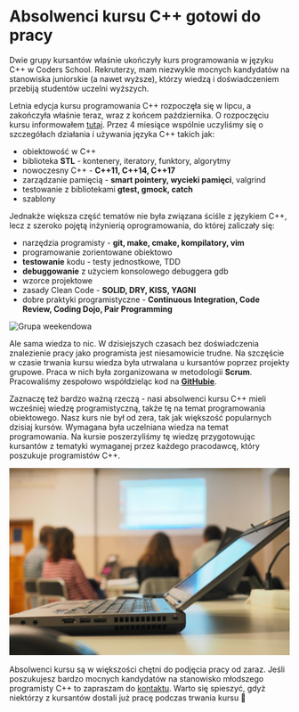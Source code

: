 # Absolwenci kursu C++ gotowi do pracy


Dwie grupy kursantów właśnie ukończyły kurs programowania w języku C++ w Coders School. Rekruterzy, mam niezwykle mocnych kandydatów na stanowiska juniorskie (a nawet wyższe), którzy wiedzą i doświadczeniem przebiją studentów uczelni wyższych.

<!--more-->

Letnia edycja kursu programowania C++ rozpoczęła się w lipcu, a zakończyła właśnie teraz, wraz z końcem października. O rozpoczęciu kursu informowałem [tutaj][1]. Przez 4 miesiące wspólnie uczyliśmy się o szczegółach działania i używania języka C++ takich jak:

* obiektowość w C++
* biblioteka **STL** - kontenery, iteratory, funktory, algorytmy
* nowoczesny C++ - **C++11, C++14, C++17**
* zarządzanie pamięcią - **smart pointery, wycieki pamięci**, valgrind
* testowanie z bibliotekami **gtest, gmock, catch**
* szablony

Jednakże większa część tematów nie była związana ściśle z językiem C++, lecz z szeroko pojętą inżynierią oprogramowania, do której zaliczały się:

* narzędzia programisty - **git, make, cmake, kompilatory, vim**
* programowanie zorientowane obiektowo
* **testowanie** kodu - testy jednostkowe, TDD
* **debuggowanie** z użyciem konsolowego debuggera gdb
* wzorce projektowe
* zasady Clean Code - **SOLID, DRY, KISS, YAGNI**
* dobre praktyki programistyczne - **Continuous Integration, Code Review, Coding Dojo, Pair Programming**

![Grupa weekendowa](grupa_weekendowa_finito.jpg)

Ale sama wiedza to nic. W dzisiejszych czasach bez doświadczenia znalezienie pracy jako programista jest niesamowicie trudne. Na szczęście w czasie trwania kursu wiedza była utrwalana u kursantów poprzez projekty grupowe. Praca w nich była zorganizowana w metodologii **Scrum**. Pracowaliśmy zespołowo współdzieląc kod na **[GitHubie][2]**.

Zaznaczę też bardzo ważną rzeczą - nasi absolwenci kursu C++ mieli wcześniej wiedzę programistyczną, także tę na temat programowania obiektowego. Nasz kurs nie był od zera, tak jak większość popularnych dzisiaj kursów. Wymagana była uczelniana wiedza na temat programowania. Na kursie poszerzyliśmy tę wiedzę przygotowując kursantów z tematyki wymaganej przez każdego pracodawcę, który poszukuje programistów C++.

![Wspólna praca grupowa w formie Coding Dojo](laptop.jpg)

Absolwenci kursu są w większości chętni do podjęcia pracy od zaraz. Jeśli poszukujesz bardzo mocnych kandydatów na stanowisko młodszego programisty C++ to zapraszam do [kontaktu][3]. Warto się spieszyć, gdyż niektórzy z kursantów dostali już pracę podczas trwania kursu 🙂

 [1]: https://coders.school/post/wystartowala-edycja-wakacyjna-kursu-c/
 [2]: https://github.com/csGroupProjectcs/Bowling
 [3]: /o-nas/#kontakt

